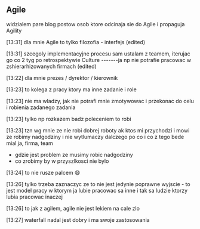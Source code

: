Agile
------
widzialem pare blog postow osob ktore odcinaja sie do Agile i propaguja Agility

[13:31] 
dla mnie Agile to tylko filozofia - interfejs (edited)

[13:31] 
szcegoly implementacyjne procesu sam ustalam z teamem, iterujac go co 2 tyg po retrospektywie
Culture
-------ja np nie potrafie pracowac w zshierarhizowanych firmach (edited)

[13:22] 
dla mnie prezes / dyrektor / kierownik

[13:23] 
to kolega z pracy ktory ma inne zadanie i role

[13:23] 
nie ma wladzy, jak nie potrafi mnie zmotywowac i przekonac do celu i robienia zadanego zadania

[13:23] 
tylko np rozkazem badz poleceniem to robi

[13:23] 
tzn wg mnie ze nie robi dobrej roboty
ak ktos mi przychodzi i mowi ze robimy nadgodziny i nie wytlumaczy dalczego po co i co z tego bede mial ja, firma, team 
+ gdzie jest problem ze musimy robic nadgodziny
+ co zrobimy by w przyszlkosci nie bylo

[13:24] 
to nie rusze palcem :smile:

[13:26] 
tylko trzeba zaznaczyc ze to nie jest jedynie poprawne wyjscie - to jest model pracy w ktorym ja lubie pracowac sa inne i tak sa ludzie ktorzy lubia pracowac inaczej

[13:26] 
to jak z agilem, agile nie jest lekiem na cale zlo

[13:27] 
waterfall nadal jest dobry i ma swoje zastosowania

